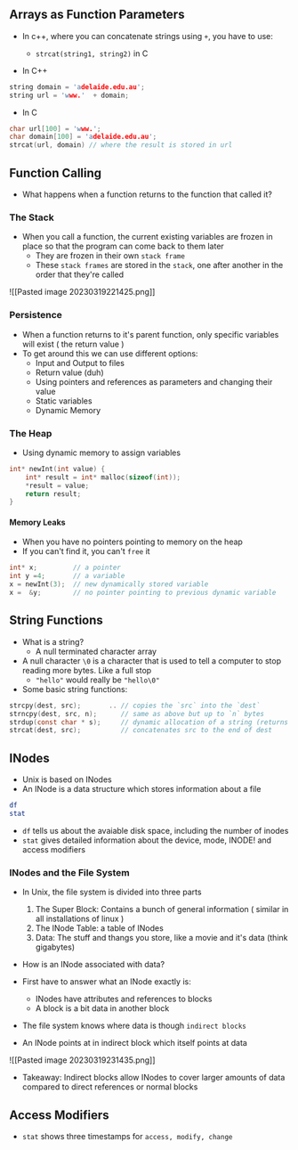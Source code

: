## Arrays as Function Parameters
- In c++, where you can concatenate strings using `+`, you have to use:
	- `strcat(string1, string2)` in C

- In C++

```cpp
string domain = 'adelaide.edu.au';
string url = 'www.'  + domain;
```

- In C

```C
char url[100] = 'www.';
char domain[100] = 'adelaide.edu.au';
strcat(url, domain) // where the result is stored in url
```

## Function Calling

- What happens when a function returns to the function that called it?

### The Stack
- When you call a function, the current existing variables are frozen in place so that the program can come back to them later
	- They are frozen in their own `stack frame`
	- These `stack frames` are stored in the `stack`, one after another in the order that they're called

![[Pasted image 20230319221425.png]]

### Persistence
- When a function returns to it's parent function, only specific variables will exist ( the return value )
- To get around this we can use different options:
	- Input and Output to files
	- Return value (duh)
	- Using pointers and references as parameters and changing their value
	- Static variables
	- Dynamic Memory

### The Heap
- Using dynamic memory to assign variables

```c
int* newInt(int value) {
	int* result = int* malloc(sizeof(int));
	*result = value;
	return result;
}
```

#### Memory Leaks
- When you have no pointers pointing to memory on the heap
- If you can't find it, you can't `free` it

```c
int* x;         // a pointer
int y =4;       // a variable
x = newInt(3);  // new dynamically stored variable
x =  &y;        // no pointer pointing to previous dynamic variable
```

## String Functions

- What is a string?
	- A null terminated character array
- A null character `\0` is a character that is used to tell a computer to stop reading more bytes. Like a full stop
	- `"hello"` would really be `"hello\0"`
- Some basic string functions:

```c
strcpy(dest, src);       .. // copies the `src` into the `dest`
strncpy(dest, src, n);      // same as above but up to `n` bytes
strdup(const char * s);     // dynamic allocation of a string (returns add)
strcat(dest, src);          // concatenates src to the end of dest
```


## INodes
- Unix is based on INodes
- An INode is a data structure which stores information about a file

```bash
df
stat
```

- `df` tells us about the avaiable disk space, including the number of inodes
- `stat` gives detailed information about the device, mode, INODE! and access modifiers

### INodes and the File System
- In Unix, the file system is divided into three parts
	1. The Super Block: Contains a bunch of general information ( similar in all installations of linux )
	2. The INode Table: a table of INodes
	3. Data: The stuff and thangs you store, like a movie and it's data (think gigabytes)

- How is an INode associated with data?
- First have to answer what an INode exactly is:
	- INodes have attributes and references to blocks
	- A block is a bit data in another block
- The file system knows where data is though `indirect blocks`
- An INode points at in indirect block which itself points at data

![[Pasted image 20230319231435.png]]

- Takeaway: Indirect blocks allow INodes to cover larger amounts of data compared to direct references or normal blocks

## Access Modifiers
- `stat` shows three timestamps for `access, modify, change`